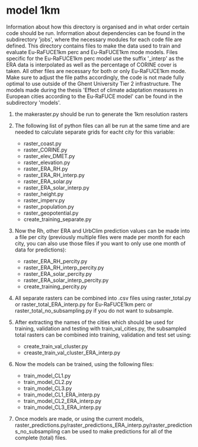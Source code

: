 # model 1km
Information about how this directory is organised and in what order certain code should be run.
Information about dependencies can be found in the subdirectory 'jobs', where the necessary modules for each code file are defined. 
This directory contains files to make the data used to train and evaluate Eu-RaFUCE1km perc and Eu-RaFUCE1km mode models. Files specific for the Eu-RaFUCE1km perc model use the suffix '_interp' as the ERA data is interpolated as well as the percentage of CORINE cover is taken. All other files are necessary for both or only Eu-RaFUCE1km mode. 
Make sure to adjust the file paths accordingly, the code is not made fully optimal to use outside of the Ghent University Tier 2 infrastructure.
The models made during the thesis 'Effect of climate adaptation measures in European cities according to the Eu-RaFUCE model' can be found in the subdirectory 'models'.

1) the makeraster.py should be run to generate the 1km resolution rasters

2) The following list of python files can all be run at the same time and are needed to calculate separate grids for eacht city for this variable:
    - raster_coast.py
    - raster_CORINE.py
    - raster_elev_DMET.py
    - raster_elevation.py
    - raster_ERA_RH.py
    - raster_ERA_RH_interp.py
    - raster_ERA_solar.py
    - raster_ERA_solar_interp.py
    - raster_height.py
    - raster_imperv.py
    - raster_population.py
    - raster_geopotential.py
    - create_training_separate.py

3) Now the Rh, other ERA and UrbClim prediction values can be made into a file per city (previously multiple files were made per month for each city, you can also use those files if you want to only use one month of data for predictions):
    - raster_ERA_RH_percity.py
    - raster_ERA_RH_interp_percity.py
    - raster_ERA_solar_percity.py
    - raster_ERA_solar_interp_percity.py
    - create_training_percity.py

4) All separate rasters can be combined into .csv files using raster_total.py or raster_total_ERA_interp.py for Eu-RaFUCE1km perc or raster_total_no_subsampling.py if you do not want to subsample.

5) After extracting the names of the cities which should be used for training, validation and testing with train_val_cities.py, the subsampled total rasters can be combined into training, validation and test set using:
    - create_train_val_cluster.py
    - creaste_train_val_cluster_ERA_interp.py

6) Now the models can be trained, using the following files:
    - train_model_CL1.py
    - train_model_CL2.py
    - train_model_CL3.py
    - train_model_CL1_ERA_interp.py
    - train_model_CL2_ERA_interp.py
    - train_model_CL3_ERA_interp.py

7) Once models are made, or using the current models, raster_predictions.py/raster_predictions_ERA_interp.py/raster_predictions_no_subsampling can be used to make predictions for all of the complete (total) files.


